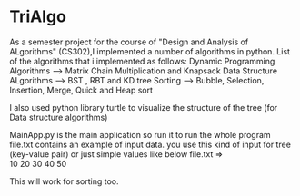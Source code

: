 # TriAlgo
As a semester project for the course of "Design and Analysis of ALgorithms" (CS302),I implemented a number of algorithms in python.
List of the algorithms that i implemented as follows:
Dynamic Programming Algorithms -->  Matrix Chain Multiplication and Knapsack
Data Structure ALgorithms  -->  BST , RBT and KD tree
Sorting --> Bubble, Selection, Insertion, Merge, Quick and Heap sort

I also used python library turtle to visualize the structure of the tree (for Data structure algorithms)

MainApp.py is the main application so run it to run the whole program
file.txt contains an example of input data. you use this kind of input for tree (key-value pair) or just simple values like below
file.txt =>  
10 20 30 40 50

This will work for sorting too.

